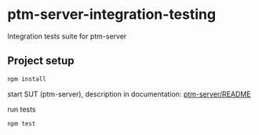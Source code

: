 # ptm-server-integration-testing
Integration tests suite for ptm-server 

## Project setup 
```bash
npm install
```

start SUT (ptm-server), description in documentation:
 [ptm-server/README](https://github.com/medvecky/ptm-server/blob/master/README.md)

run tests

```bash
npm test
```
